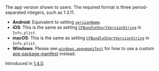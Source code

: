 The app version shown to users. The required format is three period-separated
integers, such as 1.3.11.

- **Android**: Equivalent to setting
  [`versionName`](https://developer.android.com/studio/publish/versioning#appversioning).
- **iOS**: This is the same as setting
  [`CFBundleShortVersionString`](https://developer.apple.com/documentation/bundleresources/information_property_list/cfbundleshortversionstring)
  in `Info.plist`.
- **macOS**: This is the same as setting
  [`CFBundleShortVersionString`](https://developer.apple.com/documentation/bundleresources/information_property_list/cfbundleshortversionstring)
  in `Info.plist`.
- **Windows**: Please see [`windows.appxmanifest`](#windows.appxmanifest) for
  how to use a custom
  [app package manifest](https://docs.microsoft.com/en-us/uwp/schemas/appxpackage/appx-package-manifest)
  instead.

Introduced in
<a href='//github.com/microsoft/react-native-test-app/releases/tag/1.4.0'>1.4.0</a>.

